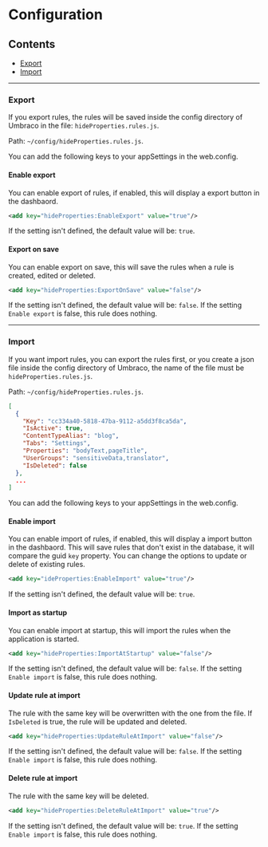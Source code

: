 # Configuration #

## Contents

* [Export](#export)
* [Import](#import)

---

### Export ###

If you export rules, the rules will be saved inside the config directory of Umbraco in the file: `hideProperties.rules.js`.

Path: `~/config/hideProperties.rules.js`.

You can add the following keys to your appSettings in the web.config.

#### Enable export ####

You can enable export of rules, if enabled, this will display a export button in the dashbaord. 

```xml
<add key="hideProperties:EnableExport" value="true"/>
```

If the setting isn't defined, the default value will be: `true`.

#### Export on save ####

You can enable export on save, this will save the rules when a rule is created, edited or deleted.

```xml
<add key="hideProperties:ExportOnSave" value="false"/>
```

If the setting isn't defined, the default value will be: `false`. If the setting `Enable export` is false, this rule does nothing.

---

### Import ###

If you want import rules, you can export the rules first, or you create a json file inside the config directory of Umbraco, the name of the file must be `hideProperties.rules.js`.

Path: `~/config/hideProperties.rules.js`.

```json
[
  {
    "Key": "cc334a40-5818-47ba-9112-a5dd3f8ca5da",
    "IsActive": true,
    "ContentTypeAlias": "blog",
    "Tabs": "Settings",
    "Properties": "bodyText,pageTitle",
    "UserGroups": "sensitiveData,translator",
    "IsDeleted": false
  },
  ...
]
```

You can add the following keys to your appSettings in the web.config.

#### Enable import ####

You can enable import of rules, if enabled, this will display a import button in the dashbaord. This will save rules that don't exist in the database, it will compare the guid `key` property. You can change the options to update or delete of existing rules.

```xml
<add key="ideProperties:EnableImport" value="true"/>
```

If the setting isn't defined, the default value will be: `true`.

#### Import as startup ####

You can enable import at startup, this will import the rules when the application is started.

```xml
<add key="hideProperties:ImportAtStartup" value="false"/>
```

If the setting isn't defined, the default value will be: `false`. If the setting `Enable import` is false, this rule does nothing.

#### Update rule at import ####

The rule with the same key will be overwritten with the one from the file. If `IsDeleted` is true, the rule will be updated and deleted.

```xml
<add key="hideProperties:UpdateRuleAtImport" value="false"/>
```

If the setting isn't defined, the default value will be: `false`. If the setting `Enable import` is false, this rule does nothing.

#### Delete rule at import ####

The rule with the same key will be deleted.

```xml
<add key="hideProperties:DeleteRuleAtImport" value="true"/>
```

If the setting isn't defined, the default value will be: `true`. If the setting `Enable import` is false, this rule does nothing.

